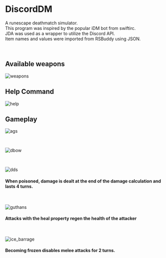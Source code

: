 # DiscordDM

A runescape deathmatch simulator.  
This program was inspired by the popular iDM bot from swiftirc.  
JDA was used as a wrapper to utilize the Discord API.  
Item names and values were imported from RSBuddy using JSON.

&nbsp;

## Available weapons
![weapons](https://user-images.githubusercontent.com/23642921/61590836-447ad480-ab73-11e9-82d9-7fc9584267d2.PNG)
## Help Command
![help](https://user-images.githubusercontent.com/23642921/61590834-447ad480-ab73-11e9-8764-0d07d6e4c0bc.PNG)

## Gameplay
![ags](https://user-images.githubusercontent.com/23642921/61591019-c0761c00-ab75-11e9-8d6b-d4b0f2dae3d8.PNG)

&nbsp;  

![dbow](https://user-images.githubusercontent.com/23642921/61591020-c0761c00-ab75-11e9-975f-064ee05e16f3.PNG)

&nbsp;

![dds](https://user-images.githubusercontent.com/23642921/61591021-c0761c00-ab75-11e9-86d7-eb9d4048638a.PNG)
#### When poisoned, damage is dealt at the end of the damage calculation and lasts 4 turns.

&nbsp;

![guthans](https://user-images.githubusercontent.com/23642921/61591022-c10eb280-ab75-11e9-8055-cb629dda14fb.PNG)
#### Attacks with the heal property regen the health of the attacker 

&nbsp;

![ice_barrage](https://user-images.githubusercontent.com/23642921/61591025-c1a74900-ab75-11e9-82d3-2e56b422737a.PNG)
#### Becoming frozen disables melee attacks for 2 turns.
